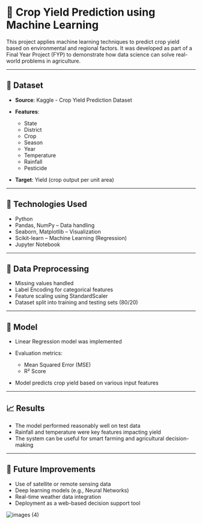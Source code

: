 # 🌾 Crop Yield Prediction using Machine Learning

This project applies machine learning techniques to predict crop yield based on environmental and regional factors. It was developed as part of a Final Year Project (FYP) to demonstrate how data science can solve real-world problems in agriculture.

---

## 📁 Dataset

* **Source**: Kaggle - Crop Yield Prediction Dataset
* **Features**:

  * State
  * District
  * Crop
  * Season
  * Year
  * Temperature
  * Rainfall
  * Pesticide
* **Target**: Yield (crop output per unit area)

---

## 🧪 Technologies Used

* Python
* Pandas, NumPy – Data handling
* Seaborn, Matplotlib – Visualization
* Scikit-learn – Machine Learning (Regression)
* Jupyter Notebook

---

## 🧹 Data Preprocessing

* Missing values handled
* Label Encoding for categorical features
* Feature scaling using StandardScaler
* Dataset split into training and testing sets (80/20)

---

## 🤖 Model

* Linear Regression model was implemented
* Evaluation metrics:

  * Mean Squared Error (MSE)
  * R² Score
* Model predicts crop yield based on various input features

---

## 📈 Results

* The model performed reasonably well on test data
* Rainfall and temperature were key features impacting yield
* The system can be useful for smart farming and agricultural decision-making

---

## 🚀 Future Improvements

* Use of satellite or remote sensing data
* Deep learning models (e.g., Neural Networks)
* Real-time weather data integration
* Deployment as a web-based decision support tool

![images (4)](https://github.com/user-attachments/assets/028fff40-2637-4713-b454-ce16b133ab22)


